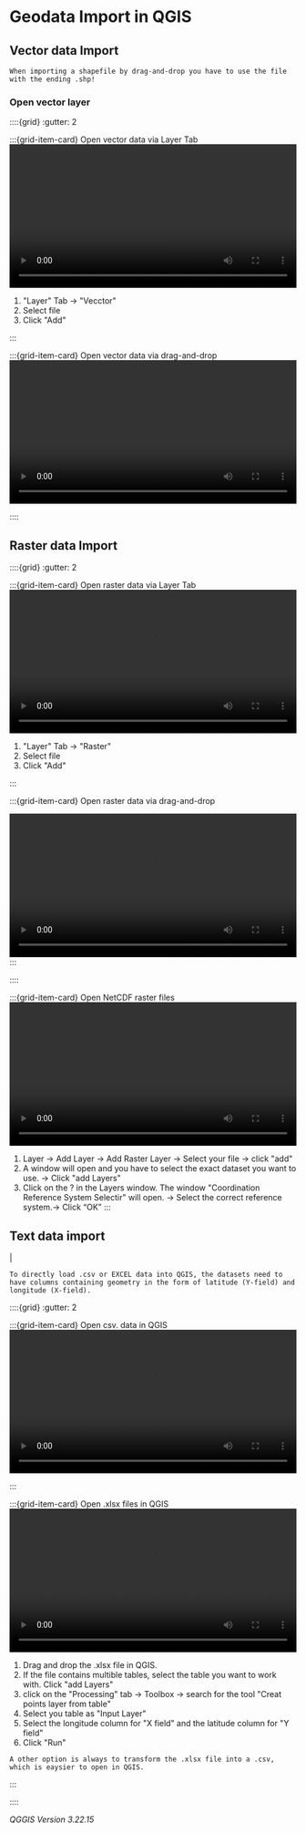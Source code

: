 # Geodata Import in QGIS

## Vector data Import 



```{Tip}
When importing a shapefile by drag-and-drop you have to use the file with the ending .shp!
```
### Open vector layer

::::{grid}
:gutter: 2

:::{grid-item-card} Open vector data via Layer Tab
<video width="100%" controls src="https://github.com/GIScience/gis-training-resource-center/raw/main/fig/qgis_open_vector.mp4"></video>

1. "Layer" Tab -> "Vecctor"
2. Select file
3. Click "Add"

:::

:::{grid-item-card} Open vector data via drag-and-drop
<video width="100%" controls src="https://github.com/GIScience/gis-training-resource-center/raw/main/fig/qgis_import_vector_d_d.mp4"></video>


::::

## Raster data Import 


::::{grid}
:gutter: 2

:::{grid-item-card} Open raster data via Layer Tab
<video width="100%" controls src="https://github.com/GIScience/gis-training-resource-center/raw/main/fig/qgis_open_raster.mp4"></video>

1. "Layer" Tab -> "Raster"
2. Select file
3. Click "Add"

:::


:::{grid-item-card} Open raster data via drag-and-drop

<video width="100%" controls src="https://github.com/GIScience/gis-training-resource-center/raw/main/fig/qgis_import_raster_d_d.mp4"></video>
:::

::::


:::{grid-item-card} Open NetCDF raster files 
<video width="100%" controls src="https://github.com/GIScience/gis-training-resource-center/raw/main/fig/qgis_import_NetCDF_raster.mp4"></video>

1. Layer -> Add Layer -> Add Raster Layer -> Select your file -> click "add" 
2. A window will open and you have to select the exact dataset you want to use. -> Click "add Layers"
3. Click on the ? in the Layers window. The window "Coordination Reference System Selectir" will open. -> Select the correct reference system.-> Click “OK”
:::

## Text data import


|

```{Tip}
To directly load .csv or EXCEL data into QGIS, the datasets need to have columns containing geometry in the form of latitude (Y-field) and longitude (X-field). 
```
::::{grid}
:gutter: 2

:::{grid-item-card} Open csv. data in QGIS
<video width="100%" controls src="https://github.com/GIScience/gis-training-resource-center/raw/main/fig/qgis_open_textfile.mp4"></video>

:::

:::{grid-item-card} Open .xlsx files in QGIS
<video width="100%" controls src="https://github.com/GIScience/gis-training-resource-center/raw/main/fig/qgis_open_xlsx.mp4"></video>


1. Drag and drop the .xlsx file in QGIS.
2. If the file contains multible tables, select the table you want to work with. Click "add Layers"
3. click on the "Processing" tab -> Toolbox -> search for the tool "Creat points layer from table"
4. Select you table as "Input Layer"
5. Select the  longitude column for "X field" and the latitude column for "Y field"
6. Click "Run"

```{Tip}
A other option is always to transform the .xlsx file into a .csv, which is eaysier to open in QGIS.
```
:::

::::

*QGGIS Version 3.22.15*

